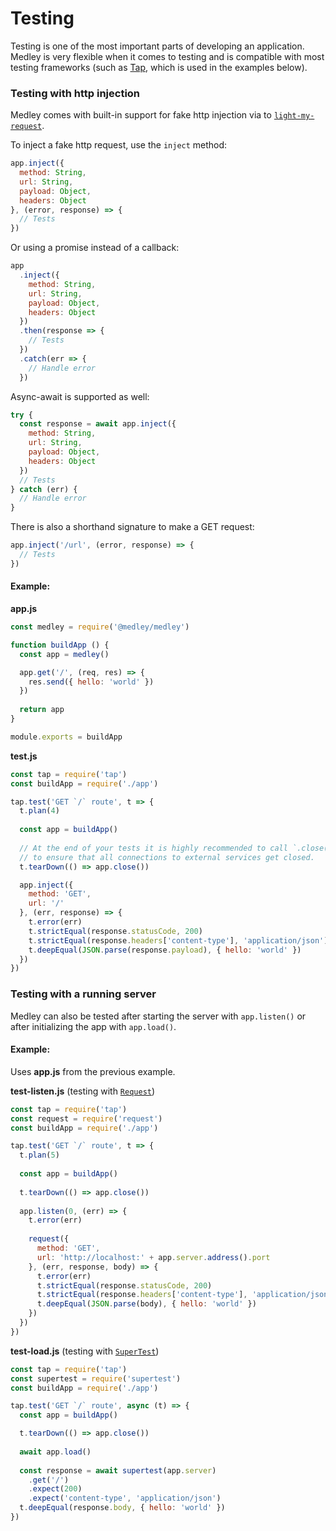 # Testing

Testing is one of the most important parts of developing an application. Medley
is very flexible when it comes to testing and is compatible with most testing
frameworks (such as [Tap](https://www.npmjs.com/package/tap), which is used
in the examples below).

<a id="inject"></a>
### Testing with http injection

Medley comes with built-in support for fake http injection via to
[`light-my-request`](https://github.com/fastify/light-my-request).

To inject a fake http request, use the `inject` method:

```js
app.inject({
  method: String,
  url: String,
  payload: Object,
  headers: Object
}, (error, response) => {
  // Tests
})
```

Or using a promise instead of a callback:

```js
app
  .inject({
    method: String,
    url: String,
    payload: Object,
    headers: Object
  })
  .then(response => {
    // Tests
  })
  .catch(err => {
    // Handle error
  })
```

Async-await is supported as well:

```js
try {
  const response = await app.inject({
    method: String,
    url: String,
    payload: Object,
    headers: Object
  })
  // Tests
} catch (err) {
  // Handle error
}
```

There is also a shorthand signature to make a GET request:

```js
app.inject('/url', (error, response) => {
  // Tests
})
```

#### Example:

**app.js**
```js
const medley = require('@medley/medley')

function buildApp () {
  const app = medley()

  app.get('/', (req, res) => {
    res.send({ hello: 'world' })
  })
  
  return app
}

module.exports = buildApp
```

**test.js**
```js
const tap = require('tap')
const buildApp = require('./app')

tap.test('GET `/` route', t => {
  t.plan(4)
  
  const app = buildApp()
  
  // At the end of your tests it is highly recommended to call `.close()`
  // to ensure that all connections to external services get closed.
  t.tearDown(() => app.close())

  app.inject({
    method: 'GET',
    url: '/'
  }, (err, response) => {
    t.error(err)
    t.strictEqual(response.statusCode, 200)
    t.strictEqual(response.headers['content-type'], 'application/json')
    t.deepEqual(JSON.parse(response.payload), { hello: 'world' })
  })
})
```

### Testing with a running server

Medley can also be tested after starting the server with `app.listen()` or
after initializing the app with `app.load()`.

#### Example:

Uses **app.js** from the previous example.

**test-listen.js** (testing with [`Request`](https://www.npmjs.com/package/request))
```js
const tap = require('tap')
const request = require('request')
const buildApp = require('./app')

tap.test('GET `/` route', t => {
  t.plan(5)
  
  const app = buildApp()
  
  t.tearDown(() => app.close())
  
  app.listen(0, (err) => {
    t.error(err)
    
    request({
      method: 'GET',
      url: 'http://localhost:' + app.server.address().port
    }, (err, response, body) => {
      t.error(err)
      t.strictEqual(response.statusCode, 200)
      t.strictEqual(response.headers['content-type'], 'application/json')
      t.deepEqual(JSON.parse(body), { hello: 'world' })
    })
  })
})
```

**test-load.js** (testing with [`SuperTest`](https://www.npmjs.com/package/supertest))
```js
const tap = require('tap')
const supertest = require('supertest')
const buildApp = require('./app')

tap.test('GET `/` route', async (t) => {
  const app = buildApp()

  t.tearDown(() => app.close())
  
  await app.load()
  
  const response = await supertest(app.server)
    .get('/')
    .expect(200)
    .expect('content-type', 'application/json')
  t.deepEqual(response.body, { hello: 'world' })
})
```
